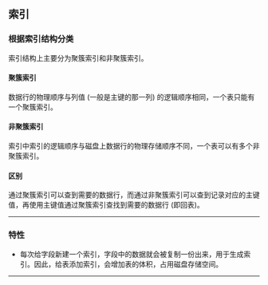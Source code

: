 ## 索引

### 根据索引结构分类
索引结构上主要分为聚簇索引和非聚簇索引。
#### 聚簇索引
数据行的物理顺序与列值 (一般是主键的那一列) 的逻辑顺序相同，一个表只能有一个聚簇索引。
#### 非聚簇索引
索引中索引的逻辑顺序与磁盘上数据行的物理存储顺序不同，一个表可以有多个非聚簇索引。
#### 区别
通过聚簇索引可以查到需要的数据行，而通过非聚簇索引可以查到记录对应的主键值，再使用主键值通过聚簇索引查找到需要的数据行 (即回表)。

***

### 特性
* 每次给字段新建一个索引，字段中的数据就会被复制一份出来，用于生成索引。因此，给表添加索引，会增加表的体积，占用磁盘存储空间。

***
